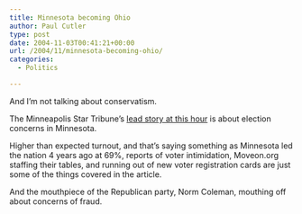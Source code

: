 ```yaml
---
title: Minnesota becoming Ohio
author: Paul Cutler
type: post
date: 2004-11-03T00:41:21+00:00
url: /2004/11/minnesota-becoming-ohio/
categories:
  - Politics

---
```

And I&#8217;m not talking about conservatism.

The Minneapolis Star Tribune&#8217;s [lead story at this hour][1] is about election concerns in Minnesota.

Higher than expected turnout, and that&#8217;s saying something as Minnesota led the nation 4 years ago at 69%, reports of voter intimidation, Moveon.org staffing their tables, and running out of new voter registration cards are just some of the things covered in the article.

And the mouthpiece of the Republican party, Norm Coleman, mouthing off about concerns of fraud.

 [1]: http://www.startribune.com/stories/587/5064551.html